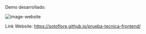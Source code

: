 Demo desarrollado:

![image-website](https://github.com/sotoflore/prueba-tecnica-frontend/blob/main/assets/images/img-website.png)

Link Website: 
https://sotoflore.github.io/prueba-tecnica-frontend/
